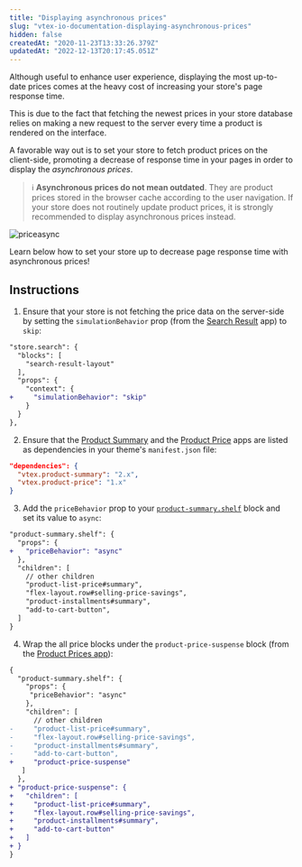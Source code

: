 ```yaml
---
title: "Displaying asynchronous prices"
slug: "vtex-io-documentation-displaying-asynchronous-prices"
hidden: false
createdAt: "2020-11-23T13:33:26.379Z"
updatedAt: "2022-12-13T20:17:45.051Z"
---
```


Although useful to enhance user experience, displaying the most up-to-date prices comes at the heavy cost of increasing your store's page response time.

This is due to the fact that fetching the newest prices in your store database relies on making a new request to the server every time a product is rendered on the interface.

A favorable way out is to set your store to fetch product prices on the client-side, promoting a decrease of response time in your pages in order to display the *asynchronous prices*.

> ℹ️ **Asynchronous prices do not mean outdated**. They are product prices stored in the browser cache according to the user navigation. If your store does not routinely update product prices, it is strongly recommended to display asynchronous prices instead.

![priceasync](https://cdn.jsdelivr.net/gh/vtexdocs/dev-portal-content@main/images/vtex-io-documentation-displaying-asynchronous-prices-0.gif)

Learn below how to set your store up to decrease page response time with asynchronous prices!

## Instructions

1. Ensure that your store is not fetching the price data on the server-side by setting the `simulationBehavior` prop (from the [Search Result](https://developers.vtex.com/docs/guides/vtex-search-result/) app) to `skip`:

```diff
"store.search": {
  "blocks": [
    "search-result-layout"
  ],
  "props": {
    "context": {
+     "simulationBehavior": "skip"
    }
  }
},
```

2. Ensure that the [Product Summary](https://developers.vtex.com/docs/guides/vtex-product-summary/) and the [Product Price](https://developers.vtex.com/docs/guides/vtex-product-price/) apps are listed as dependencies in your theme's `manifest.json` file:

```json
"dependencies": {
  "vtex.product-summary": "2.x",
  "vtex.product-price": "1.x"
}  
```

3. Add the `priceBehavior` prop to your [`product-summary.shelf`](https://developers.vtex.com/docs/guides/vtex-product-summary-productsummaryshelf) block and set its value to `async`:

```diff
"product-summary.shelf": {
  "props": {
+   "priceBehavior": "async"
  },
  "children": [
    // other children
    "product-list-price#summary",
    "flex-layout.row#selling-price-savings",
    "product-installments#summary",
    "add-to-cart-button",
  ]
}
```

4. Wrap the all price blocks under the `product-price-suspense` block (from the [Product Prices app](https://developers.vtex.com/docs/guides/vtex-product-price/)):

```diff
{
  "product-summary.shelf": {
    "props": {
     "priceBehavior": "async"
    },
    "children": [
      // other children
-     "product-list-price#summary",
-     "flex-layout.row#selling-price-savings",
-     "product-installments#summary",
-     "add-to-cart-button",
+     "product-price-suspense"
   ]
  },
+ "product-price-suspense": {
+   "children": [
+     "product-list-price#summary",
+     "flex-layout.row#selling-price-savings",
+     "product-installments#summary",
+     "add-to-cart-button"
+   ]
+ }
}
```
